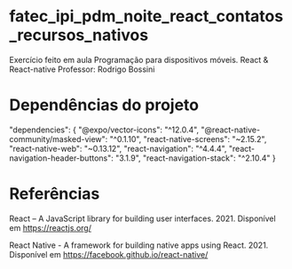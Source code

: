 # fatec_ipi_pdm_noite_react_contatos_recursos_nativos

Exercício feito em aula Programação para dispositivos móveis. React &amp; React-native
Professor: Rodrigo Bossini 

# Dependências do projeto

"dependencies": {
    "@expo/vector-icons": "^12.0.4",
    "@react-native-community/masked-view": "^0.1.10",
    "react-native-screens": "~2.15.2",
    "react-native-web": "~0.13.12",
    "react-navigation": "^4.4.4",
    "react-navigation-header-buttons": "3.1.9",
    "react-navigation-stack": "^2.10.4"
}


# Referências

React – A JavaScript library for building user interfaces. 2021. 
Disponível em <https://reactjs.org/> 

React Native - A framework for building native apps using React. 2021. 
Disponível em <https://facebook.github.io/react-native/>
